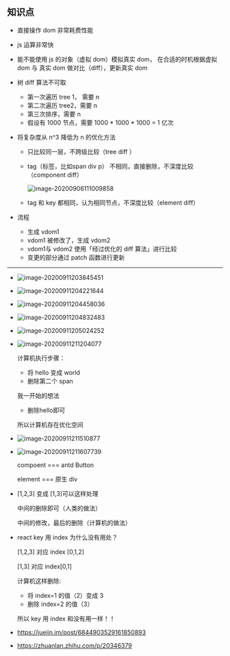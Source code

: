 ## 知识点

- 直接操作 dom 非常耗费性能

- js 运算非常快

- 能不能使用 js 的对象（虚拟 dom）模拟真实 dom， 在合适的时机根据虚拟 dom 与 真实 dom 做对比（diff），更新真实 dom 

- 树 diff 算法不可取

  - 第一次遍历 tree 1， 需要 n 
  - 第二次遍历 tree2，需要 n
  - 第三次排序，需要 n
  - 假设有 1000 节点，需要 1000 * 1000 * 1000 = 1 亿次

- 将复杂度从 n^3 降低为 n 的优化方法

  - 只比较同一层，不跨级比较（tree diff ）

  - tag（标签，比如span div p） 不相同，直接删除，不深度比较（component diff）

    ![image-20200906111009858](https://raw.githubusercontent.com/wojiaofengzhongzhuifeng/iamge-host-2/master/image-20200906111009858.png)

  - tag 和 key 都相同，认为相同节点，不深度比较（element diff）

- 流程
  - 生成 vdom1
  - vdom1 被修改了，生成 vdom2
  - vdom1与 vdom2 使用「经过优化的 diff 算法」进行比较
  - 变更的部分通过 patch 函数进行更新

---



- ![image-20200911203845451](https://raw.githubusercontent.com/wojiaofengzhongzhuifeng/iamge-host-2/master/image-20200911203845451.png)

- ![image-20200911204221644](https://raw.githubusercontent.com/wojiaofengzhongzhuifeng/iamge-host-2/master/image-20200911204221644.png)

- ![image-20200911204458036](https://raw.githubusercontent.com/wojiaofengzhongzhuifeng/iamge-host-2/master/image-20200911204458036.png)

- ![image-20200911204832483](https://raw.githubusercontent.com/wojiaofengzhongzhuifeng/iamge-host-2/master/image-20200911204832483.png)

- ![image-20200911205024252](https://raw.githubusercontent.com/wojiaofengzhongzhuifeng/iamge-host-2/master/image-20200911205024252.png)

- ![image-20200911211204077](https://raw.githubusercontent.com/wojiaofengzhongzhuifeng/iamge-host-2/master/image-20200911211204077.png)

  计算机执行步骤：

  - 将 hello 变成 world
  - 删除第二个 span

  我一开始的想法

  - 删除hello即可

  所以计算机存在优化空间

- ![image-20200911211510877](https://raw.githubusercontent.com/wojiaofengzhongzhuifeng/iamge-host-2/master/image-20200911211510877.png)

- ![image-20200911211607739](https://raw.githubusercontent.com/wojiaofengzhongzhuifeng/iamge-host-2/master/image-20200911211607739.png)

  compoent === antd Button

  element === 原生 div

- [1,2,3] 变成 [1,3]可以这样处理

  中间的删除即可（人类的做法）

  中间的修改，最后的删除（计算机的做法）

- react key 用 index 为什么没有用处？

  [1,2,3] 对应 index [0,1,2]

  [1,3] 对应 index[0,1]

  计算机这样删除:

  - 将 index=1 的值（2）变成 3
  - 删除 index=2 的值（3）

  所以 key 用 index 和没有用一样！！

- https://juejin.im/post/6844903529161850893

- https://zhuanlan.zhihu.com/p/20346379

